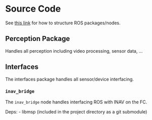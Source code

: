 # Source Code

See [this link](https://jchisholm204.github.io/posts/ros_project_templating/) for how to structure ROS packages/nodes.

## Perception Package
Handles all perception including video processing, sensor data, ...

## Interfaces
The interfaces package handles all sensor/device interfacing.
### `inav_bridge`
The `inav_bridge` node handles interfacing ROS with INAV on the FC.

Deps:
    - libmsp (included in the project directory as a git submodule)
